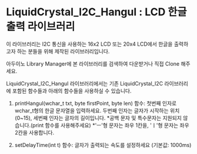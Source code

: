 # LiquidCrystal_I2C_Hangul : LCD 한글 출력 라이브러리

 이 라이브러리는 I2C 통신을 사용하는 16x2 LCD 또는 20x4 LCD에서 한글을 출력하고자 하는 분들을 위해 제작된 라이브러리입니다.
 
 아두이노 Library Manager에 본 라이브러리를 검색하여 다운받거나 직접 Clone 해주세요.


 LiquidCrystal_I2C_Hangul 라이브러리에서는 기존 LiquidCrystal_I2C 라이브러리에 포함된 함수들과 아래의 함수들을 사용하실 수 있습니다.
 
 1. printHangul(wchar_t txt, byte firstPoint, byte len) 함수: 첫번째 인자로 wchar_t형의 한글 문자열을 입력하세요. 두번째 인자는 글자가 시작하는 위치(0~15), 세번째 인자는 글자의 길이입니다.
 *공백 문자 및 특수문자는 지원되지 않습니다.(print 함수를 사용해주세요)
 *'ㅡ'형 문자는 좌우 1칸을, 'ㅣ'형 문자는 좌우 2칸을 사용합니다.
 
 2. setDelayTime(int t) 함수: 글자가 출력되는 속도를 설정하세요 (기본값: 1000ms)
